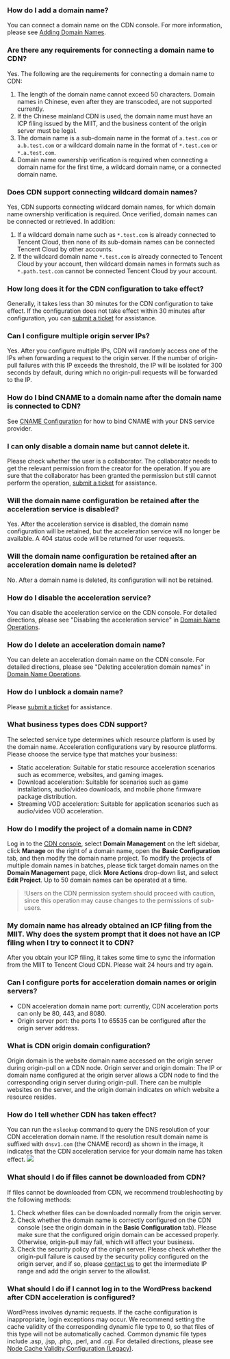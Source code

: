 [](id:q1)
### How do I add a domain name?
You can connect a domain name on the CDN console. For more information, please see [Adding Domain Names](https://intl.cloud.tencent.com/document/product/228/5734).

[](id:q2)
### Are there any requirements for connecting a domain name to CDN?
Yes. The following are the requirements for connecting a domain name to CDN:
1. The length of the domain name cannot exceed 50 characters. Domain names in Chinese, even after they are transcoded, are not supported currently.
2. If the Chinese mainland CDN is used, the domain name must have an ICP filing issued by the MIIT, and the business content of the origin server must be legal.
3. The domain name is a sub-domain name in the format of `a.test.com` or `a.b.test.com` or a wildcard domain name in the format of `*.test.com` or `*.a.test.com`.
4. Domain name ownership verification is required when connecting a domain name for the first time, a wildcard domain name, or a connected domain name.

[](id:q3)
### Does CDN support connecting wildcard domain names?
Yes, CDN supports connecting wildcard domain names, for which domain name ownership verification is required. Once verified, domain names can be connected or retrieved.
In addition:
1. If a wildcard domain name such as `*.test.com` is already connected to Tencent Cloud, then none of its sub-domain names can be connected Tencent Cloud by other accounts.
2. If the wildcard domain name `*.test.com` is already connected to Tencent Cloud by your account, then wildcard domain names in formats such as `*.path.test.com` cannot be connected Tencent Cloud by your account.

[](id:q4)
### How long does it for the CDN configuration to take effect?
Generally, it takes less than 30 minutes for the CDN configuration to take effect. If the configuration does not take effect within 30 minutes after configuration, you can [submit a ticket](https://console.cloud.tencent.com/workorder/category) for assistance.

[](id:q5)
### Can I configure multiple origin server IPs?
Yes. After you configure multiple IPs, CDN will randomly access one of the IPs when forwarding a request to the origin server. If the number of origin-pull failures with this IP exceeds the threshold, the IP will be isolated for 300 seconds by default, during which no origin-pull requests will be forwarded to the IP.

[](id:q6)
### How do I bind CNAME to a domain name after the domain name is connected to CDN?
See [CNAME Configuration](https://intl.cloud.tencent.com/document/product/228/3121) for how to bind CNAME with your DNS service provider.

[](id:q7)
### I can only disable a domain name but cannot delete it.
Please check whether the user is a collaborator. The collaborator needs to get the relevant permission from the creator for the operation. If you are sure that the collaborator has been granted the permission but still cannot perform the operation, [submit a ticket](https://console.cloud.tencent.com/workorder/category) for assistance.

[](id:q8)
### Will the domain name configuration be retained after the acceleration service is disabled?
Yes. After the acceleration service is disabled, the domain name configuration will be retained, but the acceleration service will no longer be available. A 404 status code will be returned for user requests.

[](id:q9)
### Will the domain name configuration be retained after an acceleration domain name is deleted?
No. After a domain name is deleted, its configuration will not be retained.

[](id:q10)
### How do I disable the acceleration service?
You can disable the acceleration service on the CDN console. For detailed directions, please see "Disabling the acceleration service" in [Domain Name Operations](https://intl.cloud.tencent.com/document/product/228/5736).

[](id:q11)
### How do I delete an acceleration domain name?
You can delete an acceleration domain name on the CDN console. For detailed directions, please see "Deleting acceleration domain names" in [Domain Name Operations](https://intl.cloud.tencent.com/document/product/228/5736).

[](id:q12)
### How do I unblock a domain name?
Please [submit a ticket](https://console.cloud.tencent.com/workorder/category) for assistance.

[](id:q13)
### What business types does CDN support?
The selected service type determines which resource platform is used by the domain name. Acceleration configurations vary by resource platforms. Please choose the service type that matches your business:
- Static acceleration: Suitable for static resource acceleration scenarios such as ecommerce, websites, and gaming images.
- Download acceleration: Suitable for scenarios such as game installations, audio/video downloads, and mobile phone firmware package distribution.
- Streaming VOD acceleration: Suitable for application scenarios such as audio/video VOD acceleration.

[](id:q14)
### How do I modify the project of a domain name in CDN?

Log in to the [CDN console](https://console.cloud.tencent.com/cdn), select **Domain Management** on the left sidebar, click **Manage** on the right of a domain name, open the **Basic Configuration** tab, and then modify the domain name project. To modify the projects of multiple domain names in batches, please tick target domain names on the **Domain Management** page, click **More Actions** drop-down list, and select **Edit Project**. Up to 50 domain names can be operated at a time.

>!Users on the CDN permission system should proceed with caution, since this operation may cause changes to the permissions of sub-users.


[](id:m1)
### My domain name has already obtained an ICP filing from the MIIT. Why does the system prompt that it does not have an ICP filing when I try to connect it to CDN?
After you obtain your ICP filing, it takes some time to sync the information from the MIIT to Tencent Cloud CDN. Please wait 24 hours and try again.

[](id:q16)
### Can I configure ports for acceleration domain names or origin servers?
- CDN acceleration domain name port: currently, CDN acceleration ports can only be 80, 443, and 8080.
- Origin server port: the ports 1 to 65535 can be configured after the origin server address.

[](id:q17)
### What is CDN origin domain configuration?
Origin domain is the website domain name accessed on the origin server during origin-pull on a CDN node. Origin server and origin domain: The IP or domain name configured at the origin server allows a CDN node to find the corresponding origin server during origin-pull. There can be multiple websites on the server, and the origin domain indicates on which website a resource resides.

[](id:q18)
### How do I tell whether CDN has taken effect?

You can run the `nslookup` command to query the DNS resolution of your CDN acceleration domain name. If the resolution result domain name is suffixed with `dnsv1.com` (the CNAME record) as shown in the image, it indicates that the CDN acceleration service for your domain name has taken effect.
![](https://main.qcloudimg.com/raw/4576b46fd8a04b726e6893a08f3fe61f.png)


[](id:q19)
### What should I do if files cannot be downloaded from CDN?

If files cannot be downloaded from CDN, we recommend troubleshooting by the following methods:
1. Check whether files can be downloaded normally from the origin server.
2. Check whether the domain name is correctly configured on the CDN console (see the origin domain in the **Basic Configuration** tab). Please make sure that the configured origin domain can be accessed properly. Otherwise, origin-pull may fail, which will affect your business.
3. Check the security policy of the origin server. Please check whether the origin-pull failure is caused by the security policy configured on the origin server, and if so, please [contact us](https://intl.cloud.tencent.com/support) to get the intermediate IP range and add the origin server to the allowlist.

[](id:q20)
### What should I do if I cannot log in to the WordPress backend after CDN acceleration is configured?
WordPress involves dynamic requests. If the cache configuration is inappropriate, login exceptions may occur. We recommend setting the cache validity of the corresponding dynamic file type to 0, so that files of this type will not be automatically cached. Common dynamic file types include .asp, .jsp, .php, .perl, and .cgi. For detailed directions, please see [Node Cache Validity Configuration (Legacy)](https://intl.cloud.tencent.com/document/product/228/35317).


